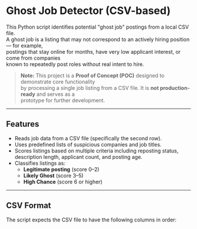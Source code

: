 # Ghost Job Detector (CSV-based)

This Python script identifies potential "ghost job" postings from a local CSV file.  
A ghost job is a listing that may not correspond to an actively hiring position — for example,  
postings that stay online for months, have very low applicant interest, or come from companies  
known to repeatedly post roles without real intent to hire.

> **Note:** This project is a **Proof of Concept (POC)** designed to demonstrate core functionality  
> by processing a single job listing from a CSV file. It is **not production-ready** and serves as a  
> prototype for further development.

---

## Features

- Reads job data from a CSV file (specifically the second row).
- Uses predefined lists of suspicious companies and job titles.
- Scores listings based on multiple criteria including reposting status, description length, applicant count, and posting age.
- Classifies listings as:
  - **Legitimate posting** (score 0–2)
  - **Likely Ghost** (score 3–5)
  - **High Chance** (score 6 or higher)

---

## CSV Format

The script expects the CSV file to have the following columns in order:

